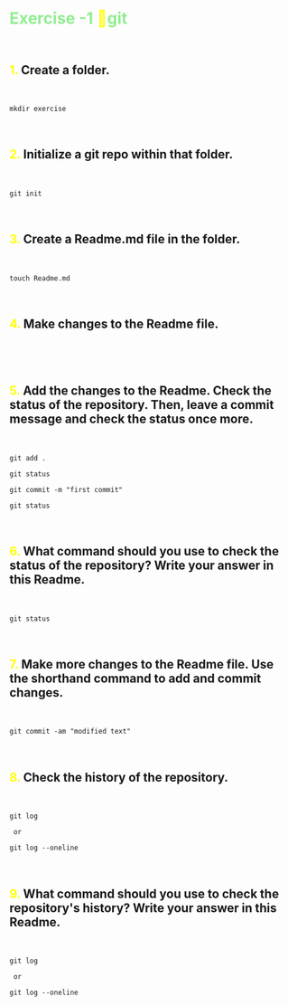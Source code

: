# Exercise -1 :notebook:git

## <span>1.</span> Create a folder.

```git
mkdir exercise 
```

## <span>2.</span> Initialize a git repo within that folder.

```git
git init
```

## <span>3.</span> Create a Readme.md file in the folder.

```git
touch Readme.md
```

## <span>4.</span> Make changes to the Readme file.

## <span>5.</span> Add the changes to the Readme. Check the status of the repository. Then, leave a commit message and check the status once more.

```git
git add .

git status 

git commit -m "first commit"

git status

```

## <span>6.</span> What command should you use to check the status of the repository? Write your answer in this Readme.

```git
git status
```

## <span>7.</span> Make more changes to the Readme file. Use the shorthand command to add and commit changes.

```git
git commit -am "modified text"
```

## <span>8.</span> Check the history of the repository.

```git
git log

 or

git log --oneline

```

## <span>9.</span> What command should you use to check the repository's history? Write your answer in this Readme.

```git
git log

 or

git log --oneline

```

<style>
    h1{
        color:lightgreen
    }
    h2{
        padding: 2rem 0;
    }
    span{
        color:yellow;
    }
</style>
